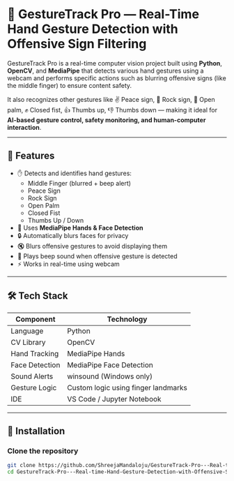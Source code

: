 # 🤖 GestureTrack Pro — Real-Time Hand Gesture Detection with Offensive Sign Filtering

GestureTrack Pro is a real-time computer vision project built using **Python**, **OpenCV**, and **MediaPipe** that detects various hand gestures using a webcam and performs specific actions such as blurring offensive signs (like the middle finger) to ensure content safety. 

It also recognizes other gestures like ✌️ Peace sign, 🤘 Rock sign, 👋 Open palm, ✊ Closed fist, 👍 Thumbs up, 👎 Thumbs down — making it ideal for **AI-based gesture control, safety monitoring, and human-computer interaction**.

---

## 🚀 Features

- ✋ Detects and identifies hand gestures:
  - Middle Finger (blurred + beep alert)
  - Peace Sign
  - Rock Sign
  - Open Palm
  - Closed Fist
  - Thumbs Up / Down
- 🧠 Uses **MediaPipe Hands & Face Detection**
- 🔒 Automatically blurs faces for privacy
- 🔇 Blurs offensive gestures to avoid displaying them
- 📢 Plays beep sound when offensive gesture is detected
- ⚡ Works in real-time using webcam

---

## 🛠️ Tech Stack

| Component      | Technology                |
|----------------|---------------------------|
| Language       | Python                    |
| CV Library     | OpenCV                    |
| Hand Tracking  | MediaPipe Hands           |
| Face Detection | MediaPipe Face Detection  |
| Sound Alerts   | winsound (Windows only)   |
| Gesture Logic  | Custom logic using finger landmarks |
| IDE            | VS Code / Jupyter Notebook |

---

## 🧩 Installation

### Clone the repository

```bash
git clone https://github.com/ShreejaMandaloju/GestureTrack-Pro---Real-time-Hand-Gesture-Detection-with-Offensive-Sign-Filtering.git
cd GestureTrack-Pro---Real-time-Hand-Gesture-Detection-with-Offensive-Sign-Filtering
```
